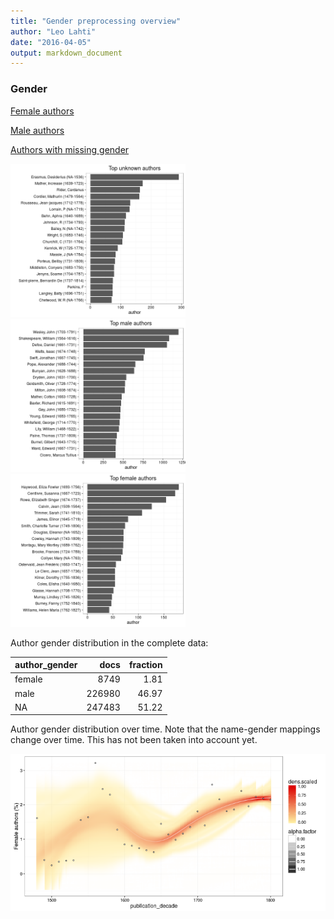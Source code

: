 ```yaml
---
title: "Gender preprocessing overview"
author: "Leo Lahti"
date: "2016-04-05"
output: markdown_document
---
```


### Gender

[Female authors](output.tables/gender_female.csv)

[Male authors](output.tables/gender_male.csv)

[Authors with missing gender](output.tables/gender_unknown.csv)


<img src="figure/summary-authorgenders-1.png" title="plot of chunk summary-authorgenders" alt="plot of chunk summary-authorgenders" width="280px" /><img src="figure/summary-authorgenders-2.png" title="plot of chunk summary-authorgenders" alt="plot of chunk summary-authorgenders" width="280px" /><img src="figure/summary-authorgenders-3.png" title="plot of chunk summary-authorgenders" alt="plot of chunk summary-authorgenders" width="280px" />



Author gender distribution in the complete data:


|author_gender |   docs| fraction|
|:-------------|------:|--------:|
|female        |   8749|     1.81|
|male          | 226980|    46.97|
|NA            | 247483|    51.22|

Author gender distribution over time. Note that the name-gender mappings change over time. This has not been taken into account yet.


![plot of chunk summarygendertime](figure/summarygendertime-1.png)


